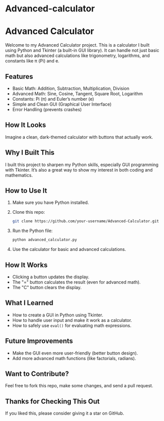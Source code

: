 # Advanced-calculator 
# Advanced Calculator

Welcome to my Advanced Calculator project. This is a calculator I built using Python and Tkinter (a built-in GUI library). It can handle not just basic math but also advanced calculations like trigonometry, logarithms, and constants like π (Pi) and e.

## Features

* Basic Math: Addition, Subtraction, Multiplication, Division
* Advanced Math: Sine, Cosine, Tangent, Square Root, Logarithm
* Constants: Pi (π) and Euler’s number (e)
* Simple and Clean GUI (Graphical User Interface)
* Error Handling (prevents crashes)

## How It Looks

Imagine a clean, dark-themed calculator with buttons that actually work.

## Why I Built This

I built this project to sharpen my Python skills, especially GUI programming with Tkinter. It’s also a great way to show my interest in both coding and mathematics.

## How to Use It

1. Make sure you have Python installed.
2. Clone this repo:

   ```bash
   git clone https://github.com/your-username/Advanced-Calculator.git
   ```
3. Run the Python file:

   ```bash
   python advanced_calculator.py
   ```
4. Use the calculator for basic and advanced calculations.

## How It Works

* Clicking a button updates the display.
* The "=" button calculates the result (even for advanced math).
* The "C" button clears the display.

## What I Learned

* How to create a GUI in Python using Tkinter.
* How to handle user input and make it work as a calculator.
* How to safely use `eval()` for evaluating math expressions.

## Future Improvements

* Make the GUI even more user-friendly (better button design).
* Add more advanced math functions (like factorials, radians).

## Want to Contribute?

Feel free to fork this repo, make some changes, and send a pull request.

## Thanks for Checking This Out

If you liked this, please consider giving it a star on GitHub.
